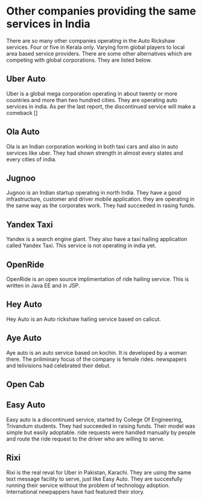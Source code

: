 # Other companies providing the same services in India
There are so many other companies operating in the Auto Rickshaw services. Four or five in Kerala only. Varying form global
players to local area based service providers. There are some other alternatives which are competing with global corporations.
They are listed below.

## Uber Auto
Uber is a global mega corporation operating in about twenty or more countries and more than two hundred cities.
They are operating auto services in india. As per the last report, the discontinued service will make a comeback []
## Ola Auto
Ola is an Indian corporation working in both taxi cars and also in auto services like uber. They had shown strength in 
almost every states and every cities of india.
## Jugnoo
Jugnoo is  an Indian startup operating in north India. They have a good infrastructure, customer and driver mobile application.
they are operating in the same way as the corporates work. They had succeeded in rasing funds.
## Yandex Taxi
Yandex is a search engine giant. They also have a taxi hailing application called Yandex Taxi. This service is not 
operating in india yet.
## OpenRide
OpenRide is an open source implimentation of ride hailing service. This is written in Java EE and in JSP.
## Hey Auto
Hey Auto is an Auto rickshaw hailing service based on calicut. 
## Aye Auto
Aye auto is an auto service based on kochin. It is developed by a woman there. The priliminary focus of the company is female 
rides. newspapers and telivisions had celebrated their debut.
## Open Cab

## Easy Auto
Easy auto is a discontinued service, started by College Of Engineering, Trivandum students. They had succeeded in raising
funds. Their model was simple but easily adoptable. ride requests were handled manually by people and route the ride request
to the driver who are willing to serve.
## Rixi
Rixi is the real reval for Uber in Pakistan, Karachi. They are using the same text message facility to serve, just like 
Easy Auto. They are succesfully running their service without the problem of technology adoption. International newpappers
have had featured their story.
